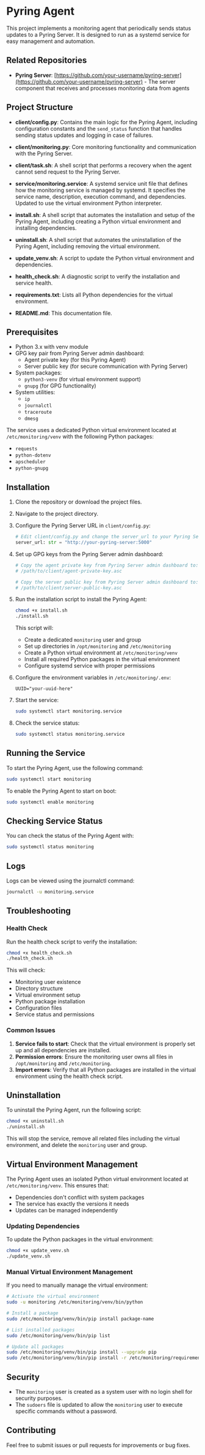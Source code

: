 # Pyring Agent

This project implements a monitoring agent that periodically sends status updates to a Pyring Server. It is designed to run as a systemd service for easy management and automation.

## Related Repositories

- **Pyring Server**: [https://github.com/your-username/pyring-server](https://github.com/your-username/pyring-server) - The server component that receives and processes monitoring data from agents

## Project Structure

- **client/config.py**: Contains the main logic for the Pyring Agent, including configuration constants and the `send_status` function that handles sending status updates and logging in case of failures.
  
- **client/monitoring.py**: Core monitoring functionality and communication with the Pyring Server.

- **client/task.sh**: A shell script that performs a recovery when the agent cannot send request to the Pyring Server.

- **service/monitoring.service**: A systemd service unit file that defines how the monitoring service is managed by systemd. It specifies the service name, description, execution command, and dependencies. Updated to use the virtual environment Python interpreter.

- **install.sh**: A shell script that automates the installation and setup of the Pyring Agent, including creating a Python virtual environment and installing dependencies.

- **uninstall.sh**: A shell script that automates the uninstallation of the Pyring Agent, including removing the virtual environment.

- **update_venv.sh**: A script to update the Python virtual environment and dependencies.

- **health_check.sh**: A diagnostic script to verify the installation and service health.

- **requirements.txt**: Lists all Python dependencies for the virtual environment.

- **README.md**: This documentation file.

## Prerequisites

- Python 3.x with venv module
- GPG key pair from Pyring Server admin dashboard:
  - Agent private key (for this Pyring Agent)
  - Server public key (for secure communication with Pyring Server)
- System packages:
  - `python3-venv` (for virtual environment support)
  - `gnupg` (for GPG functionality)
- System utilities:
  - `ip`
  - `journalctl`
  - `traceroute`
  - `dmesg`

The service uses a dedicated Python virtual environment located at `/etc/monitoring/venv` with the following Python packages:
- `requests`
- `python-dotenv`
- `apscheduler`
- `python-gnupg`

## Installation

1. Clone the repository or download the project files.
2. Navigate to the project directory.
3. Configure the Pyring Server URL in `client/config.py`:

   ```python
   # Edit client/config.py and change the server_url to your Pyring Server address:
   server_url: str = "http://your-pyring-server:5000"
   ```

4. Set up GPG keys from the Pyring Server admin dashboard:

   ```bash
   # Copy the agent private key from Pyring Server admin dashboard to:
   # /path/to/client/agent-private-key.asc
   
   # Copy the server public key from Pyring Server admin dashboard to:
   # /path/to/client/server-public-key.asc
   ```

5. Run the installation script to install the Pyring Agent:

   ```bash
   chmod +x install.sh
   ./install.sh
   ```

   This script will:
   - Create a dedicated `monitoring` user and group
   - Set up directories in `/opt/monitoring` and `/etc/monitoring`
   - Create a Python virtual environment at `/etc/monitoring/venv`
   - Install all required Python packages in the virtual environment
   - Configure systemd service with proper permissions

6. Configure the environment variables in `/etc/monitoring/.env`:

   ```env
   UUID="your-uuid-here"
   ```

7. Start the service:

   ```bash
   sudo systemctl start monitoring.service
   ```

8. Check the service status:

   ```bash
   sudo systemctl status monitoring.service
   ```

## Running the Service

To start the Pyring Agent, use the following command:

```bash
sudo systemctl start monitoring
```

To enable the Pyring Agent to start on boot:

```bash
sudo systemctl enable monitoring
```

## Checking Service Status

You can check the status of the Pyring Agent with:

```bash
sudo systemctl status monitoring
```

## Logs

Logs can be viewed using the journalctl command:

```bash
journalctl -u monitoring.service
```

## Troubleshooting

### Health Check

Run the health check script to verify the installation:

```bash
chmod +x health_check.sh
./health_check.sh
```

This will check:
- Monitoring user existence
- Directory structure
- Virtual environment setup
- Python package installation
- Configuration files
- Service status and permissions

### Common Issues

1. **Service fails to start**: Check that the virtual environment is properly set up and all dependencies are installed.
2. **Permission errors**: Ensure the monitoring user owns all files in `/opt/monitoring` and `/etc/monitoring`.
3. **Import errors**: Verify that all Python packages are installed in the virtual environment using the health check script.

## Uninstallation

To uninstall the Pyring Agent, run the following script:

```bash
chmod +x uninstall.sh
./uninstall.sh
```

This will stop the service, remove all related files including the virtual environment, and delete the `monitoring` user and group.

## Virtual Environment Management

The Pyring Agent uses an isolated Python virtual environment located at `/etc/monitoring/venv`. This ensures that:
- Dependencies don't conflict with system packages
- The service has exactly the versions it needs
- Updates can be managed independently

### Updating Dependencies

To update the Python packages in the virtual environment:

```bash
chmod +x update_venv.sh
./update_venv.sh
```

### Manual Virtual Environment Management

If you need to manually manage the virtual environment:

```bash
# Activate the virtual environment
sudo -u monitoring /etc/monitoring/venv/bin/python

# Install a package
sudo /etc/monitoring/venv/bin/pip install package-name

# List installed packages
sudo /etc/monitoring/venv/bin/pip list

# Update all packages
sudo /etc/monitoring/venv/bin/pip install --upgrade pip
sudo /etc/monitoring/venv/bin/pip install -r /etc/monitoring/requirements.txt --upgrade
```

## Security

- The `monitoring` user is created as a system user with no login shell for security purposes.
- The `sudoers` file is updated to allow the `monitoring` user to execute specific commands without a password.

## Contributing

Feel free to submit issues or pull requests for improvements or bug fixes.